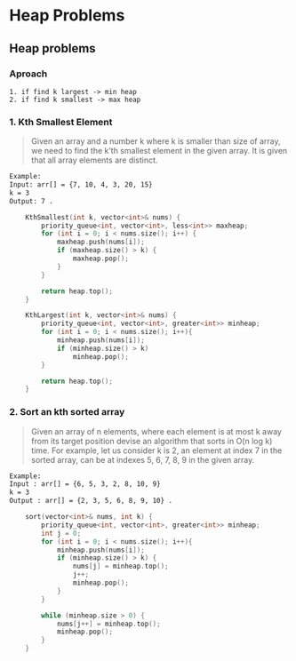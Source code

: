 # Heap Problems

## Heap problems
### Aproach
    1. if find k largest -> min heap
    2. if find k smallest -> max heap 

### 1. Kth Smallest Element
> Given an array and a number k where k is smaller than size of array,
we need to find the k’th smallest element in the given array.
It is given that all array elements are distinct.
```bash
Example:
Input: arr[] = {7, 10, 4, 3, 20, 15}
k = 3
Output: 7 . 

```

```cpp
    KthSmallest(int k, vector<int>& nums) {
        priority_queue<int, vector<int>, less<int>> maxheap;
        for (int i = 0; i < nums.size(); i++) {
            maxheap.push(nums[i]);
            if (maxheap.size() > k) {
                maxheap.pop();
            }
        }

        return heap.top();
    }

    KthLargest(int k, vector<int>& nums) {
        priority_queue<int, vector<int>, greater<int>> minheap;
        for (int i = 0; i < nums.size(); i++){
            minheap.push(nums[i]);
            if (minheap.size() > k)
                minheap.pop();
        }

        return heap.top();
    }
```

### 2. Sort an kth sorted array
> Given an array of n elements, where each element is at most k away from its target position
 devise an algorithm that sorts in O(n log k) time.
 For example,
 let us consider k is 2, an element at index 7 in the sorted array, can be at indexes 5, 6, 7, 8, 9 in the given array.

```bash
Example:
Input : arr[] = {6, 5, 3, 2, 8, 10, 9}
k = 3 
Output : arr[] = {2, 3, 5, 6, 8, 9, 10} . 

```
```cpp
    sort(vector<int>& nums, int k) {
        priority_queue<int, vector<int>, greater<int>> minheap;
        int j = 0;
        for (int i = 0; i < nums.size(); i++){
            minheap.push(nums[i]);
            if (minheap.size() > k) {
                nums[j] = minheap.top();
                j++;
                minheap.pop();
            }
        }

        while (minheap.size > 0) {
            nums[j++] = minheap.top();
            minheap.pop();
        }
    }
```